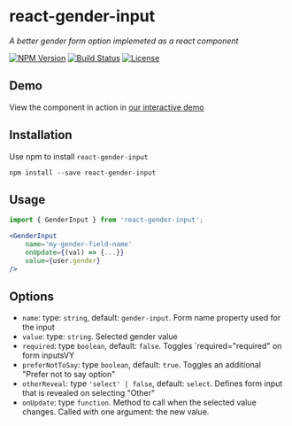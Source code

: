 # react-gender-input

_A better gender form option implemeted as a react component_

[![NPM Version](https://img.shields.io/npm/v/react-gender-input.svg)](https://www.npmjs.com/package/react-gender-input)
[![Build Status](https://travis-ci.org/aimee-gm/react-gender-input.svg?branch=master)](https://travis-ci.org/aimee-gm/react-gender-input)
[![License](https://img.shields.io/github/license/aimee-gm/react-gender-input.svg)](/LICENSE)

## Demo

View the component in action in [our interactive demo](https://aimee-gm.github.io/react-gender-input/)

## Installation

Use npm to install `react-gender-input`

```
npm install --save react-gender-input
```

## Usage

```jsx
import { GenderInput } from 'react-gender-input';

<GenderInput
	name='my-gender-field-name'
	onUpdate={(val) => {...}}
	value={user.gender}
/>
```

## Options

- `name`: type: `string`, default: `gender-input`. Form name property used for the input
- `value`: type: `string`. Selected gender value
- `required`: type `boolean`, default: `false`. Toggles `required="required" on form inputsVY
- `preferNotToSay`: type `boolean`, default: `true`. Toggles an additional "Prefer not to say option"
- `otherReveal`: type `'select' | false`, default: `select`. Defines form input that is revealed on selecting "Other"
- `onUpdate`: type `function`. Method to call when the selected value changes. Called with one argument: the new value.
